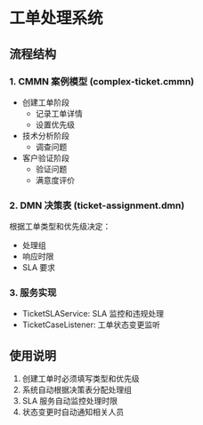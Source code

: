<!--
 * @Author: jackning 270580156@qq.com
 * @Date: 2025-01-15 18:02:02
 * @LastEditors: jackning 270580156@qq.com
 * @LastEditTime: 2025-01-21 13:37:07
 * @Description: bytedesk.com https://github.com/Bytedesk/bytedesk
 *   Please be aware of the BSL license restrictions before installing Bytedesk IM – 
 *  selling, reselling, or hosting Bytedesk IM as a service is a breach of the terms and automatically terminates your rights under the license. 
 *  Business Source License 1.1: https://github.com/Bytedesk/bytedesk/blob/main/LICENSE 
 *  contact: 270580156@qq.com 
 * 
 * Copyright (c) 2025 by bytedesk.com, All Rights Reserved. 
-->
# 工单处理系统

## 流程结构

### 1. CMMN 案例模型 (complex-ticket.cmmn)

- 创建工单阶段
  - 记录工单详情
  - 设置优先级
- 技术分析阶段
  - 调查问题
- 客户验证阶段
  - 验证问题
  - 满意度评价

### 2. DMN 决策表 (ticket-assignment.dmn)

根据工单类型和优先级决定：

- 处理组
- 响应时限
- SLA 要求

### 3. 服务实现

- TicketSLAService: SLA 监控和违规处理
- TicketCaseListener: 工单状态变更监听

## 使用说明

1. 创建工单时必须填写类型和优先级
2. 系统自动根据决策表分配处理组
3. SLA 服务自动监控处理时限
4. 状态变更时自动通知相关人员

